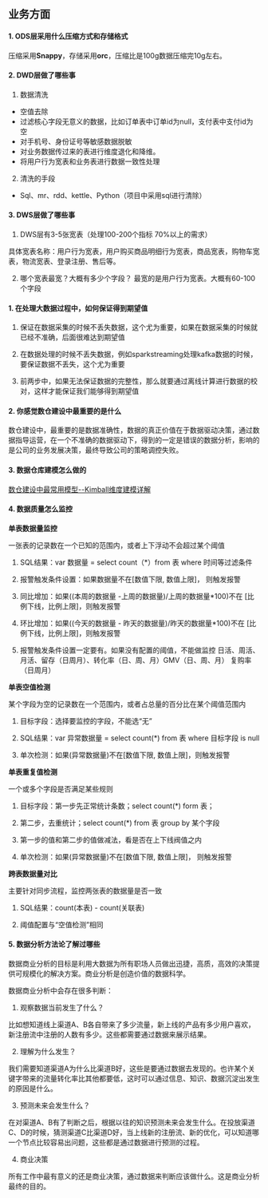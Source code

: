 ## 业务方面

#### 1. ODS层采用什么压缩方式和存储格式

压缩采用**Snappy**，存储采用**orc**，压缩比是100g数据压缩完10g左右。

#### 2. DWD层做了哪些事

1.  数据清洗

-   空值去除
-   过滤核心字段无意义的数据，比如订单表中订单id为null，支付表中支付id为空
-   对手机号、身份证号等敏感数据脱敏
-   对业务数据传过来的表进行维度退化和降维。
-   将用户行为宽表和业务表进行数据一致性处理

2.  清洗的手段

-   Sql、mr、rdd、kettle、Python（项目中采用sql进行清除）

#### 3. DWS层做了哪些事

1.  DWS层有3-5张宽表（处理100-200个指标 70%以上的需求）

具体宽表名称：用户行为宽表，用户购买商品明细行为宽表，商品宽表，购物车宽表，物流宽表、登录注册、售后等。

2.  哪个宽表最宽？大概有多少个字段？ 最宽的是用户行为宽表。大概有60-100个字段

#### 1. 在处理大数据过程中，如何保证得到期望值

1.  保证在数据采集的时候不丢失数据，这个尤为重要，如果在数据采集的时候就已经不准确，后面很难达到期望值
    
2.  在数据处理的时候不丢失数据，例如sparkstreaming处理kafka数据的时候，要保证数据不丢失，这个尤为重要
    
3.  前两步中，如果无法保证数据的完整性，那么就要通过离线计算进行数据的校对，这样才能保证我们能够得到期望值
    

#### 2. 你感觉数仓建设中最重要的是什么

数仓建设中，最重要的是数据准确性，数据的真正价值在于数据驱动决策，通过数据指导运营，在一个不准确的数据驱动下，得到的一定是错误的数据分析，影响的是公司的业务发展决策，最终导致公司的策略调控失败。

#### 3. 数据仓库建模怎么做的

[数仓建设中最常用模型--Kimball维度建模详解](https://mp.weixin.qq.com/s?__biz=Mzg2MzU2MDYzOA==&mid=2247483716&idx=1&sn=65cd82671c52cb80937d024549e25601&chksm=ce77f795f9007e83c59462eb6600673bb309f90e1da5ed242b8f07058bceb11dbb3e4f986d19&token=1679639512&lang=zh_CN#rd)

#### 4. 数据质量怎么监控

**单表数据量监控**

一张表的记录数在一个已知的范围内，或者上下浮动不会超过某个阈值

1.  SQL结果：var 数据量 = select count（*）from 表 where 时间等过滤条件
    
2.  报警触发条件设置：如果数据量不在[数值下限, 数值上限]， 则触发报警
    
3.  同比增加：如果((本周的数据量 -上周的数据量)/上周的数据量*100)不在 [比例下线，比例上限]，则触发报警
    
4.  环比增加：如果((今天的数据量 - 昨天的数据量)/昨天的数据量*100)不在 [比例下线，比例上限]，则触发报警
    
5.  报警触发条件设置一定要有。如果没有配置的阈值，不能做监控 日活、周活、月活、留存（日周月）、转化率（日、周、月）GMV（日、周、月） 复购率（日周月）
    

**单表空值检测**

某个字段为空的记录数在一个范围内，或者占总量的百分比在某个阈值范围内

1.  目标字段：选择要监控的字段，不能选“无”
    
2.  SQL结果：var 异常数据量 = select count(*) from 表 where 目标字段 is null
    
3.  单次检测：如果(异常数据量)不在[数值下限, 数值上限]，则触发报警
    

**单表重复值检测**

一个或多个字段是否满足某些规则

1.  目标字段：第一步先正常统计条数；select count(*) form 表；
    
2.  第二步，去重统计；select count(*) from 表 group by 某个字段
    
3.  第一步的值和第二步的值做减法，看是否在上下线阀值之内
    
4.  单次检测：如果(异常数据量)不在[数值下限, 数值上限]， 则触发报警
    

**跨表数据量对比**

主要针对同步流程，监控两张表的数据量是否一致

1.  SQL结果：count(本表) - count(关联表)
    
2.  阈值配置与“空值检测”相同
    

#### 5. 数据分析方法论了解过哪些

数据商业分析的目标是利用大数据为所有职场人员做出迅捷，高质，高效的决策提供可规模化的解决方案。商业分析是创造价值的数据科学。

数据商业分析中会存在很多判断：

1.  观察数据当前发生了什么？

比如想知道线上渠道A、B各自带来了多少流量，新上线的产品有多少用户喜欢，新注册流中注册的人数有多少。这些都需要通过数据来展示结果。

2.  理解为什么发生？

我们需要知道渠道A为什么比渠道B好，这些是要通过数据去发现的。也许某个关键字带来的流量转化率比其他都要低，这时可以通过信息、知识、数据沉淀出发生的原因是什么。

3.  预测未来会发生什么？

在对渠道A、B有了判断之后，根据以往的知识预测未来会发生什么。在投放渠道C、D的时候，猜测渠道C比渠道D好，当上线新的注册流、新的优化，可以知道哪一个节点比较容易出问题，这些都是通过数据进行预测的过程。

4.  商业决策

所有工作中最有意义的还是商业决策，通过数据来判断应该做什么。这是商业分析最终的目的。